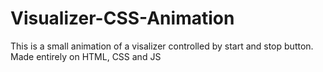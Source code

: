 # Visualizer-CSS-Animation
This is a small animation of a visalizer controlled by start and stop button. Made entirely on HTML, CSS and JS
